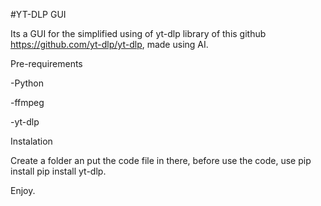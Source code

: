 #YT-DLP GUI

Its a GUI for the simplified using of yt-dlp library of this github
https://github.com/yt-dlp/yt-dlp, made using AI.


Pre-requirements

-Python

-ffmpeg

-yt-dlp


Instalation

Create a folder an put the code file in there, before use the code, use pip install pip install yt-dlp.

Enjoy.
